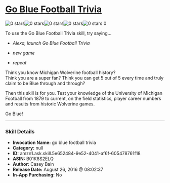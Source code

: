# [Go Blue Football Trivia](http://alexa.amazon.com/#skills/amzn1.ask.skill.5e652484-9e52-4041-af6f-605478761f18)
![0 stars](../../images/ic_star_border_black_18dp_1x.png)![0 stars](../../images/ic_star_border_black_18dp_1x.png)![0 stars](../../images/ic_star_border_black_18dp_1x.png)![0 stars](../../images/ic_star_border_black_18dp_1x.png)![0 stars](../../images/ic_star_border_black_18dp_1x.png) 0

To use the Go Blue Football Trivia skill, try saying...

* *Alexa, launch Go Blue Football Trivia*

* *new game*

* *repeat*

Think you know Michigan Wolverine football history?  
Think you are a super fan? 
Think you can get 5 out of 5 every time and truly claim to be Blue through and through?  

Then this skill is for you.  Test your knowledge of the University of Michigan Football from 1879 to current, on the field statistics, player career numbers and results from historic Wolverine games.

Go Blue!

***

### Skill Details

* **Invocation Name:** go blue football trivia
* **Category:** null
* **ID:** amzn1.ask.skill.5e652484-9e52-4041-af6f-605478761f18
* **ASIN:** B01K8S2ELQ
* **Author:** Casey Bain
* **Release Date:** August 26, 2016 @ 08:02:37
* **In-App Purchasing:** No

